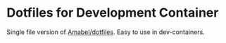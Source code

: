 # Dotfiles for Development Container

Single file version of [Amabel/dotfiles](https://github.com/Amabel/dotfiles).
Easy to use in dev-containers.